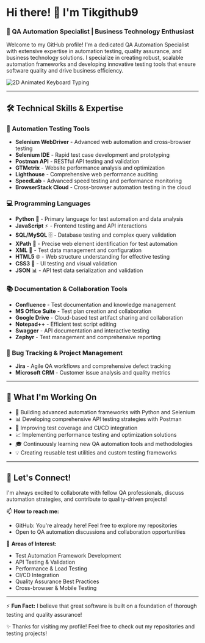 # Hi there! 👋 I'm Tikgithub9
### 🎯 QA Automation Specialist | Business Technology Enthusiast

Welcome to my GitHub profile! I'm a dedicated QA Automation Specialist with extensive expertise in automation testing, quality assurance, and business technology solutions. I specialize in creating robust, scalable automation frameworks and developing innovative testing tools that ensure software quality and drive business efficiency.

![2D Animated Keyboard Typing](https://user-gen-media-assets.s3.amazonaws.com/seedream_images/8a522fa3-39d2-4e74-893f-034c4708661e.png)

---

## 🛠️ **Technical Skills & Expertise**

### **🎯 Automation Testing Tools**

- **Selenium WebDriver** - Advanced web automation and cross-browser testing
- **Selenium IDE** - Rapid test case development and prototyping  
- **Postman API** - RESTful API testing and validation
- **GTMetrix** - Website performance analysis and optimization
- **Lighthouse** - Comprehensive web performance auditing
- **SpeedLab** - Advanced speed testing and performance monitoring
- **BrowserStack Cloud** - Cross-browser automation testing in the cloud

### **💻 Programming Languages**

- **Python** 🐍 - Primary language for test automation and data analysis
- **JavaScript** ⚡ - Frontend testing and API interactions
- **SQL/MySQL** 🗄️ - Database testing and complex query validation
- **XPath** 🎯 - Precise web element identification for test automation
- **XML** 📄 - Test data management and configuration
- **HTML5** 🌐 - Web structure understanding for effective testing
- **CSS3** 🎨 - UI testing and visual validation
- **JSON** 📊 - API test data serialization and validation

### **📚 Documentation & Collaboration Tools**

- **Confluence** - Test documentation and knowledge management
- **MS Office Suite** - Test plan creation and collaboration
- **Google Drive** - Cloud-based test artifact sharing and collaboration
- **Notepad++** - Efficient test script editing
- **Swagger** - API documentation and interactive testing
- **Zephyr** - Test management and comprehensive reporting

### **🐛 Bug Tracking & Project Management**

- **Jira** - Agile QA workflows and comprehensive defect tracking
- **Microsoft CRM** - Customer issue analysis and quality metrics

---

## 🎯 What I'm Working On

- 🔧 Building advanced automation frameworks with Python and Selenium
- 📊 Developing comprehensive API testing strategies with Postman
- 🚀 Improving test coverage and CI/CD integration
- 📈 Implementing performance testing and optimization solutions
- 🎓 Continuously learning new QA automation tools and methodologies
- 💡 Creating reusable test utilities and custom testing frameworks

---

## 🤝 Let's Connect!

I'm always excited to collaborate with fellow QA professionals, discuss automation strategies, and contribute to quality-driven projects!

📫 **How to reach me:**
- GitHub: You're already here! Feel free to explore my repositories
- Open to QA automation discussions and collaboration opportunities

💼 **Areas of Interest:**
- Test Automation Framework Development
- API Testing & Validation
- Performance & Load Testing
- CI/CD Integration
- Quality Assurance Best Practices
- Cross-browser & Mobile Testing

---

⚡ **Fun Fact:** I believe that great software is built on a foundation of thorough testing and quality assurance!

✨ Thanks for visiting my profile! Feel free to check out my repositories and testing projects!
